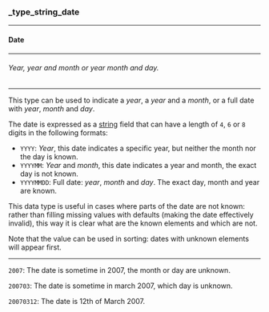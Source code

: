 ### _type_string_date



------
#### Date



------
###### Year, year and month or year month and day.



------
This type can be used to indicate a *year*, a *year* and a *month*, or a full date with *year*, *month* and *day*.

The date is expressed as a [string](_type_string.md) field that can have a length of `4`, `6` or `8` digits in the following formats:

- `YYYY`: *Year*, this date indicates a specific year, but neither the month nor the day is known.
- `YYYYMM`: *Year* and *month*, this date indicates a year and month, the exact day is not known.
- `YYYYMMDD`: Full date: *year*, *month* and *day*. The exact day, month and year are known.

This data type is useful in cases where parts of the date are not known: rather than filling missing values with defaults (making the date effectively invalid), this way it is clear what are the known elements and which are not.

Note that the value can be used in sorting: dates with unknown elements will appear first.



------
`2007`: The date is sometime in 2007, the month or day are unknown.

`200703`: The date is sometime in march 2007, which day is unknown.

`20070312`: The date is 12th of March 2007.
